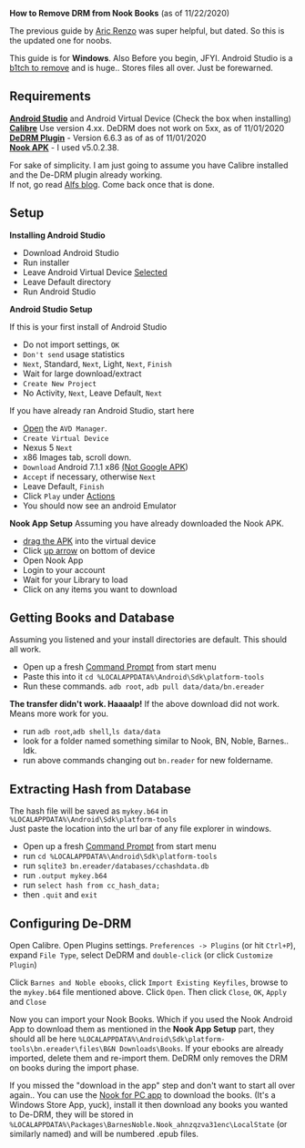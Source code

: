 **How to Remove DRM from Nook Books** (as of 11/22/2020)

The previous guide by [Aric Renzo](https://www.aricrenzo.com/2019-12-13-Liberate-Your-Nook-Ebooks/ "Aric Renzo") was super helpful, but dated. So this is the updated one for noobs.

This guide is for **Windows**. Also Before you begin, JFYI. Android Studio is a [b1tch to remove](https://stackoverflow.com/questions/39953495/how-to-completely-uninstall-android-studio-from-windowsv10 "beach to remove") and is huge.. Stores files all over. Just be forewarned.

## Requirements

**[Android Studio](https://developer.android.com/studio/ "Android Studio")** and Android Virtual Device (Check the box when installing)   
**[Calibre](https://download.calibre-ebook.com/ "Calibre")** Use version 4.xx. DeDRM does not work on 5xx, as of 11/01/2020   
**[DeDRM Plugin](https://github.com/apprenticeharper/DeDRM_tools/releases/latest "DeDRM Plugin")** - Version 6.6.3 as of as of 11/01/2020   
**[Nook APK](https://apkpure.com/nook-read-ebooks-magazines/bn.ereader/versions)** - I used v5.0.2.38.

For sake of simplicity. I am just going to assume you have Calibre installed and the De-DRM plugin already working.    
If not, go read [Alfs blog](https://apprenticealf.wordpress.com/ "Alf's blog"). Come back once that is done.

## Setup

**Installing Android Studio**
- Download Android Studio
- Run installer
- Leave Android Virtual Device [Selected](https://github.com/L0garithmic/remove-nook-drm-2020/blob/main/images/001-avd.jpg) 
- Leave Default directory
- Run Android Studio

**Android Studio Setup**

If this is your first install of Android Studio
- Do not import settings, `OK`
- `Don't send` usage statistics
- `Next`, Standard, `Next`, Light, `Next`, `Finish`
- Wait for large download/extract
- `Create New Project`
- No Activity, `Next`, Leave Default, `Next`

If you have already ran Android Studio, start here
- [Open](https://github.com/L0garithmic/remove-nook-drm-2020/blob/main/images/002-avdmgr.jpg) the `AVD Manager`.
- `Create Virtual Device`
- Nexus 5 `Next`
- x86 Images tab, scroll down.
- `Download` Android 7.1.1 x86 [(Not Google APK](https://github.com/L0garithmic/remove-nook-drm-2020/blob/main/images/003-nougat.jpg))
- `Accept` if necessary, otherwise `Next`
- Leave Default, `Finish`
- Click `Play` under [Actions](https://github.com/L0garithmic/remove-nook-drm-2020/blob/main/images/004-playact.jpg)
- You should now see an android Emulator

**Nook App Setup**
Assuming you have already downloaded the Nook APK. 
- [drag the APK](https://github.com/L0garithmic/remove-nook-drm-2020/blob/main/images/005-dragapk.jpg) into the virtual device
- Click [up arrow](https://github.com/L0garithmic/remove-nook-drm-2020/blob/main/images/006-uparrow.jpg) on bottom of device
- Open Nook App
- Login to your account
- Wait for your Library to load
- Click on any items you want to download

## Getting Books and Database

Assuming you listened and your install directories are default. This should all work.
- Open up a fresh [Command Prompt](https://www.lifewire.com/how-to-open-command-prompt-2618089 "CMD") from start menu
- Paste this into it `cd %LOCALAPPDATA%\Android\Sdk\platform-tools`
- Run these commands. `adb root`, `adb pull data/data/bn.ereader`

**The transfer didn\'t work. Haaaalp!**
If the above download did not work. Means more work for you.
- run `adb root`,`adb shell`,`ls data/data`
- look for a folder named something similar to Nook, BN, Noble, Barnes.. Idk.
- run above commands changing out `bn.reader` for new foldername.

## Extracting Hash from Database
The hash file will be saved as `mykey.b64` in `%LOCALAPPDATA%\Android\Sdk\platform-tools`   
Just paste the location into the url bar of any file explorer in windows.
- Open up a fresh [Command Prompt](https://www.lifewire.com/how-to-open-command-prompt-2618089 "CMD") from start menu
- run `cd %LOCALAPPDATA%\Android\Sdk\platform-tools`
- run `sqlite3 bn.ereader/databases/cchashdata.db`
- run `.output mykey.b64`
- run `select hash from cc_hash_data;`
- then `.quit` and `exit`

## Configuring De-DRM
Open Calibre. Open Plugins settings. `Preferences -> Plugins` (or hit `Ctrl+P`), expand `File Type`, select DeDRM and `double-click` (or click `Customize Plugin`)

Click `Barnes and Noble ebooks`, click `Import Existing Keyfiles`, browse to the `mykey.b64` file mentioned above. Click `Open`. Then click `Close`, `OK`, `Apply` and `Close`

Now you can import your Nook Books. Which if you used the Nook Android App to download them as mentioned in the **Nook App Setup** part, they should all be here `%LOCALAPPDATA%\Android\Sdk\platform-tools\bn.ereader\files\B&N Downloads\Books`. If your ebooks are already imported, delete them and re-import them. DeDRM only removes the DRM on books during the import phase. 

If you missed the \"download in the app\" step and don\'t want to start all over again.. You can use the [Nook for PC app](http://www.nook.com/nookapp/ "Nook for PC app") to download the books. (It\'s a Windows Store App, yuck), install it then download any books you wanted to De-DRM, they will be stored in  `%LOCALAPPDATA%\Packages\BarnesNoble.Nook_ahnzqzva31enc\LocalState` (or similarly named) and will be numbered .epub files.
